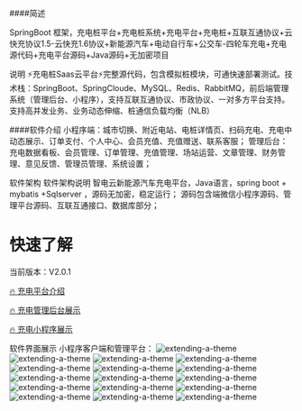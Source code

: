 ####简述

SpringBoot 框架，充电桩平台+充电桩系统+充电平台+充电桩+互联互通协议+云快充协议1.5-云快充1.6协议+新能源汽车+电动自行车+公交车-四轮车充电+充电源代码+充电平台源码+Java源码+无加密项目

说明
⚡️充电桩Saas云平台⚡️完整源代码，包含模拟桩模块，可通快速部署测试。技术栈：SpringBoot、SpringCloude、MySQL、Redis、RabbitMQ，前后端管理系统（管理后台、小程序），支持互联互通协议、市政协议、一对多方平台支持。支持高并发业务、业务动态伸缩、桩通信负载均衡（NLB）

####软件介绍 小程序端：城市切换、附近电站、电桩详情页、扫码充电、充电中动态展示、订单支付、个人中心、会员充值、充值赠送、联系客服； 管理后台：充电数据看板、会员管理、订单管理、充值管理、场站运营、文章管理、财务管理、意见反馈、管理员管理、系统设置；

软件架构
软件架构说明 智电云新能源汽车充电平台，Java语言，spring boot + mybatis +Sqlserver ，源码无加密，稳定运行； 源码包含端微信小程序源码、管理平台源码、互联互通接口、数据库部分；


# 快速了解
   
当前版本：V2.0.1
   
[🔥 充电平台介绍](https://gitee.com/zhidian-cloud/zhidanyun3)
   
[🔥 充电管理后台展示](https://gitee.com/zhidian-cloud/zhidanyun3)
   
[🔥 充电小程序展示](https://gitee.com/zhidian-cloud/zhidanyun3)   

软件界面展示
小程序客户端和管理平台：
![extending-a-theme](/图片1.png)
![extending-a-theme](/图片2.png)
![extending-a-theme](/图片3.png)
![extending-a-theme](/图片4.png)
![extending-a-theme](/图片5.png)
![extending-a-theme](/图片6.png)
![extending-a-theme](/图片7.png)
![extending-a-theme](/图片8.png)
![extending-a-theme](/图片9.png)
![extending-a-theme](/图片10.png)
![extending-a-theme](/图片11.png)
![extending-a-theme](/图片12.png)
![extending-a-theme](/图片13.png)
![extending-a-theme](/图片14.png)
![extending-a-theme](/图片15.png)
![extending-a-theme](/微信图片_20240709101914.jpg)


